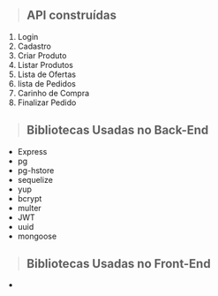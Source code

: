 > ## API construídas

1. Login
2. Cadastro
3. Criar Produto
4. Listar Produtos
5. Lista de Ofertas
6. lista de Pedidos
7. Carinho de Compra
8. Finalizar Pedido


> ## Bibliotecas Usadas no Back-End
* Express
* pg
* pg-hstore
* sequelize
* yup
* bcrypt
* multer
* JWT
* uuid
* mongoose

> ## Bibliotecas Usadas no Front-End

*

